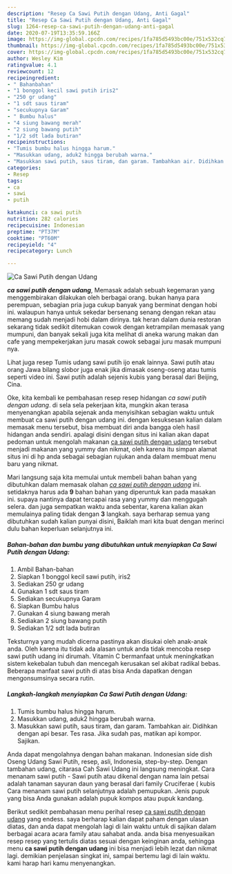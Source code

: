 ```yaml
---
description: "Resep Ca Sawi Putih dengan Udang, Anti Gagal"
title: "Resep Ca Sawi Putih dengan Udang, Anti Gagal"
slug: 1264-resep-ca-sawi-putih-dengan-udang-anti-gagal
date: 2020-07-19T13:35:59.166Z
image: https://img-global.cpcdn.com/recipes/1fa785d5493bc00e/751x532cq70/ca-sawi-putih-dengan-udang-foto-resep-utama.jpg
thumbnail: https://img-global.cpcdn.com/recipes/1fa785d5493bc00e/751x532cq70/ca-sawi-putih-dengan-udang-foto-resep-utama.jpg
cover: https://img-global.cpcdn.com/recipes/1fa785d5493bc00e/751x532cq70/ca-sawi-putih-dengan-udang-foto-resep-utama.jpg
author: Wesley Kim
ratingvalue: 4.1
reviewcount: 12
recipeingredient:
- " Bahanbahan"
- "1 bonggol kecil sawi putih iris2"
- "250 gr udang"
- "1 sdt saus tiram"
- "secukupnya Garam"
- " Bumbu halus"
- "4 siung bawang merah"
- "2 siung bawang putih"
- "1/2 sdt lada butiran"
recipeinstructions:
- "Tumis bumbu halus hingga harum."
- "Masukkan udang, aduk2 hingga berubah warna."
- "Masukkan sawi putih, saus tiram, dan garam. Tambahkan air. Didihkan dengan api besar. Tes rasa. Jika sudah pas, matikan api kompor. Sajikan."
categories:
- Resep
tags:
- ca
- sawi
- putih

katakunci: ca sawi putih 
nutrition: 282 calories
recipecuisine: Indonesian
preptime: "PT37M"
cooktime: "PT60M"
recipeyield: "4"
recipecategory: Lunch

---
```



![Ca Sawi Putih dengan Udang](https://img-global.cpcdn.com/recipes/1fa785d5493bc00e/751x532cq70/ca-sawi-putih-dengan-udang-foto-resep-utama.jpg)

<b><i>ca sawi putih dengan udang</i></b>, Memasak adalah sebuah kegemaran yang menggembirakan dilakukan oleh berbagai orang. bukan hanya para perempuan, sebagian pria juga cukup banyak yang berminat dengan hobi ini. walaupun hanya untuk sekedar bersenang senang dengan rekan atau memang sudah menjadi hobi dalam dirinya. tak heran dalam dunia restoran sekarang tidak sedikit ditemukan cowok dengan ketrampilan memasak yang mumpuni, dan banyak sekali juga kita melihat di aneka warung makan dan cafe yang mempekerjakan juru masak cowok sebagai juru masak mumpuni nya.

Lihat juga resep Tumis udang sawi putih ijo enak lainnya. Sawi putih atau orang Jawa bilang slobor juga enak jika dimasak oseng-oseng atau tumis seperti video ini. Sawi putih adalah sejenis kubis yang berasal dari Beijing, Cina.

Oke, kita kembali ke pembahasan resep resep hidangan <i>ca sawi putih dengan udang</i>. di sela sela pekerjaan kita, mungkin akan terasa menyenangkan apabila sejenak anda menyisihkan sebagian waktu untuk membuat ca sawi putih dengan udang ini. dengan kesuksesan kalian dalam memasak menu tersebut, bisa membuat diri anda bangga oleh hasil hidangan anda sendiri. apalagi disini dengan situs ini kalian akan dapat pedoman untuk mengolah makanan <u>ca sawi putih dengan udang</u> tersebut menjadi makanan yang yummy dan nikmat, oleh karena itu simpan alamat situs ini di hp anda sebagai sebagian rujukan anda dalam membuat menu baru yang nikmat.


Mari langsung saja kita memulai untuk membeli bahan bahan yang dibutuhkan dalam memasak olahan <u><i>ca sawi putih dengan udang</i></u> ini. setidaknya harus ada <b>9</b> bahan bahan yang diperuntuk kan pada masakan ini. supaya nantinya dapat tercapai rasa yang yummy dan menggugah selera. dan juga sempatkan waktu anda sebentar, karena kalian akan memulainya paling tidak dengan <b>3</b> langkah. saya berharap semua yang dibutuhkan sudah kalian punyai disini, Baiklah mari kita buat dengan merinci dulu bahan keperluan selanjutnya ini.

<!--inarticleads1-->

##### Bahan-bahan dan bumbu yang dibutuhkan untuk menyiapkan Ca Sawi Putih dengan Udang:

1. Ambil  Bahan-bahan
1. Siapkan 1 bonggol kecil sawi putih, iris2
1. Sediakan 250 gr udang
1. Gunakan 1 sdt saus tiram
1. Sediakan secukupnya Garam
1. Siapkan  Bumbu halus
1. Gunakan 4 siung bawang merah
1. Sediakan 2 siung bawang putih
1. Sediakan 1/2 sdt lada butiran


Teksturnya yang mudah dicerna pastinya akan disukai oleh anak-anak anda. Oleh karena itu tidak ada alasan untuk anda tidak mencoba resep sawi putih udang ini dirumah. Vitamin C bermanfaat untuk meningkatkan sistem kekebalan tubuh dan mencegah kerusakan sel akibat radikal bebas. Beberapa manfaat sawi putih di atas bisa Anda dapatkan dengan mengonsumsinya secara rutin. 

<!--inarticleads2-->

##### Langkah-langkah menyiapkan Ca Sawi Putih dengan Udang:

1. Tumis bumbu halus hingga harum.
1. Masukkan udang, aduk2 hingga berubah warna.
1. Masukkan sawi putih, saus tiram, dan garam. Tambahkan air. Didihkan dengan api besar. Tes rasa. Jika sudah pas, matikan api kompor. Sajikan.


Anda dapat mengolahnya dengan bahan makanan. Indonesian side dish Oseng Udang Sawi Putih, resep, asli, Indonesia, step-by-step. Dengan tambahan udang, citarasa Cah Sawi Udang ini langsung meningkat. Cara menanam sawi putih - Sawi putih atau dikenal dengan nama lain petsai adalah tanaman sayuran daun yang berasal dari family Cruciferae ( kubis Cara menanam sawi putih selanjutnya adalah pemupukan. Jenis pupuk yang bisa Anda gunakan adalah pupuk kompos atau pupuk kandang. 

Berikut sedikit pembahasan menu perihal resep <u>ca sawi putih dengan udang</u> yang endess. saya berharap kalian dapat paham dengan ulasan diatas, dan anda dapat mengolah lagi di lain waktu untuk di sajikan dalam berbagai acara acara family atau sahabat anda. anda bisa menyesuaikan resep resep yang tertulis diatas sesuai dengan keinginan anda, sehingga menu <b>ca sawi putih dengan udang</b> ini bisa menjadi lebih lezat dan nikmat lagi. demikian penjelasan singkat ini, sampai bertemu lagi di lain waktu. kami harap hari kamu menyenangkan.
